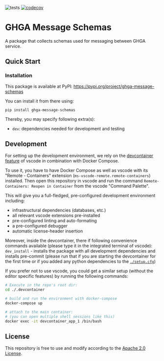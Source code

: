 ![tests](https://github.com/ghga-de/ghga-message-schemas/actions/workflows/unit_and_int_tests.yaml/badge.svg)
[![codecov](https://codecov.io/gh/ghga-de/ghga-message-schemas/branch/main/graph/badge.svg?token=GYH99Y71CK)](https://codecov.io/gh/ghga-de/ghga-message-schemas)
# GHGA Message Schemas
A package that collects schemas used for messaging between GHGA service.


## Quick Start
### Installation
This package is available at PyPI:
https://pypi.org/project/ghga-message-schemas

You can install it from there using:
```
pip install ghga-message-schemas
```

Thereby, you may specify following extra(s):
- `dev`: dependencies needed for development and testing

## Development
For setting up the development environment, we rely on the
[devcontainer feature](https://code.visualstudio.com/docs/remote/containers) of vscode
in combination with Docker Compose.

To use it, you have to have Docker Compose as well as vscode with its "Remote - Containers" extension (`ms-vscode-remote.remote-containers`) installed.
Then open this repository in vscode and run the command
`Remote-Containers: Reopen in Container` from the vscode "Command Palette".

This will give you a full-fledged, pre-configured development environment including:
- infrastructural dependencies (databases, etc.)
- all relevant vscode extensions pre-installed
- pre-configured linting and auto-formating
- a pre-configured debugger
- automatic license-header insertion

Moreover, inside the devcontainer, there if following convenience commands available
(please type it in the integrated terminal of vscode):
`dev_install` - installs the package with all development dependencies and installs pre-commit
(please run that if you are starting the devcontainer for the first time
or if you added any python dependencies to the [`./setup.cfg`](./setup.cfg))

If you prefer not to use vscode, you could get a similar setup (without the editor specific features)
by running the following commands:
``` bash
# Execute in the repo's root dir:
cd ./.devcontainer

# build and run the environment with docker-compose
docker-compose up

# attach to the main container:
# (you can open multiple shell sessions like this)
docker exec -it devcontainer_app_1 /bin/bash
```

## License
This repository is free to use and modify according to the [Apache 2.0 License](./LICENSE).
